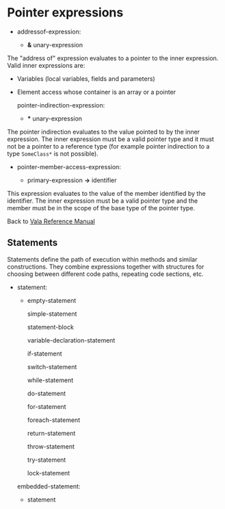 <div id="pointer-expressions" class="section level1">

Pointer expressions
===================

-   addressof-expression:

    -   **&** unary-expression

The "address of" expression evaluates to a pointer to the inner
expression. Valid inner expressions are:

-   Variables (local variables, fields and parameters)

-   Element access whose container is an array or a pointer

    pointer-indirection-expression:

    -   **\*** unary-expression

The pointer indirection evaluates to the value pointed to by the inner
expression. The inner expression must be a valid pointer type and it
must not be a pointer to a reference type (for example pointer
indirection to a type `SomeClass*` is not possible).

-   pointer-member-access-expression:

    -   primary-expression **-\>** identifier

This expression evaluates to the value of the member identified by the
identifier. The inner expression must be a valid pointer type and the
member must be in the scope of the base type of the pointer type.

Back to [Vala Reference
Manual](http://wiki.gnome.org/action/show/Projects/Vala/Manual/Export/Vala/Manual#)

<div id="statements" class="section level2">

Statements
----------

Statements define the path of execution within methods and similar
constructions. They combine expressions together with structures for
choosing between different code paths, repeating code sections, etc.

-   statement:

    -   empty-statement

        simple-statement

        statement-block

        variable-declaration-statement

        if-statement

        switch-statement

        while-statement

        do-statement

        for-statement

        foreach-statement

        return-statement

        throw-statement

        try-statement

        lock-statement

    embedded-statement:

    -   statement

</div>

</div>
